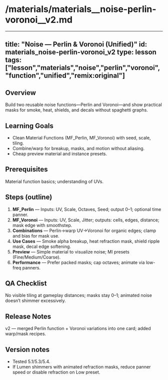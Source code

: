 # /materials/materials__noise-perlin-voronoi__v2.md
---
title: "Noise — Perlin & Voronoi (Unified)"
id: materials_noise-perlin-voronoi_v2
type: lesson
tags: ["lesson","materials","noise","perlin","voronoi","function","unified","remix:original"]
---
## Overview
Build two reusable noise functions—Perlin and Voronoi—and show practical masks for smoke, heat, shields, and decals without spaghetti graphs.
## Learning Goals
- Clean Material Functions (MF_Perlin, MF_Voronoi) with seed, scale, tiling.
- Combine/warp for breakup, masks, and motion without aliasing.
- Cheap preview material and instance presets.
## Prerequisites
Material function basics; understanding of UVs.
## Steps (outline)
1) **MF_Perlin** — Inputs: UV, Scale, Octaves, Seed; output 0–1; optional time panner.  
2) **MF_Voronoi** — Inputs: UV, Scale, Jitter; outputs: cells, edges, distance; mask edge with smoothstep.  
3) **Combinations** — Perlin→warp UV→Voronoi for organic edges; clamp and bias for mask use.  
4) **Use Cases** — Smoke alpha breakup, heat refraction mask, shield ripple mask, decal edge softening.  
5) **Preview** — Simple material to visualize noise; MI presets (Fine/Medium/Coarse).  
6) **Performance** — Prefer packed masks; cap octaves; animate via low-freq panners.
## QA Checklist
No visible tiling at gameplay distances; masks stay 0–1; animated noise doesn’t shimmer excessively.
## Release Notes
v2 — merged Perlin function + Voronoi variations into one card; added warp/mask recipes.
## Version notes
- Tested 5.1/5.3/5.4.  
- If Lumen shimmers with animated refraction masks, reduce panner speed or disable refraction on Low preset.
